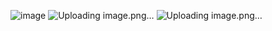 ![image](https://github.com/user-attachments/assets/3fdd4f4f-8e98-4613-b21c-cb0eed0dd7cc) ![Uploading image.png…]() ![Uploading image.png…]()




